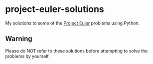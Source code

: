 # project-euler-solutions
My solutions to some of the [Project Euler](https://projecteuler.net) problems using Python.

## Warning
Please do NOT refer to these solutions before attempting to solve the problems by yourself.
